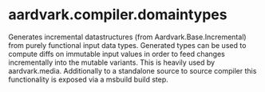 # aardvark.compiler.domaintypes

Generates incremental datastructures (from Aardvark.Base.Incremental) from purely functional input data types. 
Generated types can be used to compute diffs on immutable input values in order to feed changes incrementally into the mutable variants. 
This is heavily used by aardvark.media. 
Additionally to a standalone source to source compiler this functionality is exposed via a msbuild build step.
